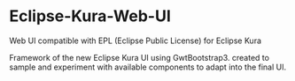# Eclipse-Kura-Web-UI
Web UI compatible with EPL (Eclipse Public License) for Eclipse Kura

Framework of the new Eclipse Kura UI using GwtBootstrap3.
created to sample and experiment with available components to adapt into the final UI.
